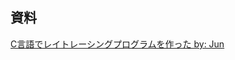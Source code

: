 

## 資料
[C言語でレイトレーシングプログラムを作った by: Jun](https://jun-networks.hatenablog.com/entry/2021/04/02/043216)